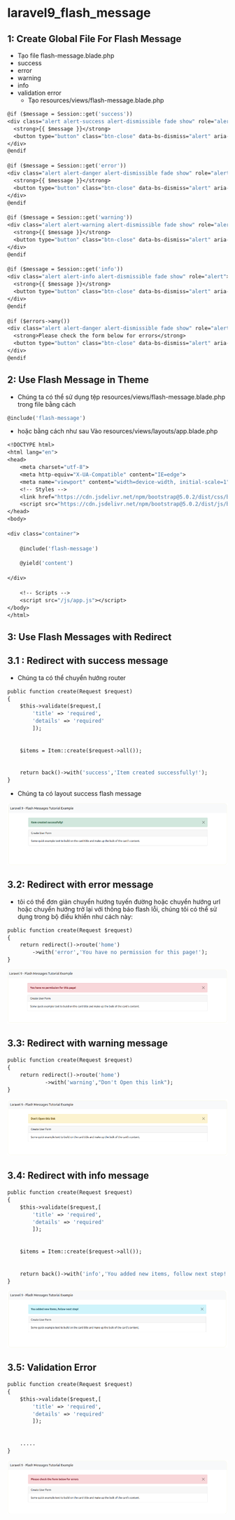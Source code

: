 # laravel9_flash_message
## 1: Create Global File For Flash Message
- Tạo file flash-message.blade.php
- success
- error
- warning
- info
- validation error
  + Tạo resources/views/flash-message.blade.php
```Dockerfile
@if ($message = Session::get('success'))
<div class="alert alert-success alert-dismissible fade show" role="alert">
  <strong>{{ $message }}</strong>
  <button type="button" class="btn-close" data-bs-dismiss="alert" aria-label="Close"></button>
</div>
@endif 
    
@if ($message = Session::get('error'))
<div class="alert alert-danger alert-dismissible fade show" role="alert">
  <strong>{{ $message }}</strong>
  <button type="button" class="btn-close" data-bs-dismiss="alert" aria-label="Close"></button>
</div>
@endif
     
@if ($message = Session::get('warning'))
<div class="alert alert-warning alert-dismissible fade show" role="alert">
  <strong>{{ $message }}</strong>
  <button type="button" class="btn-close" data-bs-dismiss="alert" aria-label="Close"></button>
</div>
@endif
     
@if ($message = Session::get('info'))
<div class="alert alert-info alert-dismissible fade show" role="alert">
  <strong>{{ $message }}</strong>
  <button type="button" class="btn-close" data-bs-dismiss="alert" aria-label="Close"></button>
</div>
@endif
    
@if ($errors->any())
<div class="alert alert-danger alert-dismissible fade show" role="alert">
  <strong>Please check the form below for errors</strong>
  <button type="button" class="btn-close" data-bs-dismiss="alert" aria-label="Close"></button>
</div>
@endif
``` 
## 2: Use Flash Message in Theme
-  Chúng ta có thể sử dụng tệp resources/views/flash-message.blade.php trong file bằng cách 
```Dockerfile
@include('flash-message')
```
- hoặc bằng cách như sau Vào resources/views/layouts/app.blade.php
```Dockerfile
<!DOCTYPE html>
<html lang="en">
<head>
    <meta charset="utf-8">
    <meta http-equiv="X-UA-Compatible" content="IE=edge">
    <meta name="viewport" content="width=device-width, initial-scale=1">
    <!-- Styles -->
    <link href="https://cdn.jsdelivr.net/npm/bootstrap@5.0.2/dist/css/bootstrap.min.css" rel="stylesheet">
    <script src="https://cdn.jsdelivr.net/npm/bootstrap@5.0.2/dist/js/bootstrap.bundle.min.js" ></script>
</head>
<body>
  
<div class="container">
  
    @include('flash-message')
  
    @yield('content')
  
</div>
  
    <!-- Scripts -->
    <script src="/js/app.js"></script>
</body>
</html> 
```
## 3: Use Flash Messages with Redirect
## 3.1 : Redirect with success message  
-  Chúng ta có thể chuyển hướng router
```Dockerfile
public function create(Request $request)
{
	$this->validate($request,[
        'title' => 'required',
        'details' => 'required'
        ]);


	$items = Item::create($request->all());


	return back()->with('success','Item created successfully!');
}
```
- Chúng ta có layout success flash message

![Container](img.png)

## 3.2: Redirect with error message
- tôi có thể đơn giản chuyển hướng tuyến đường hoặc chuyển hướng url hoặc chuyển hướng trở lại với thông báo flash lỗi, chúng tôi có thể sử dụng trong bộ điều khiển như cách này:
```Dockerfile
public function create(Request $request)
{
    return redirect()->route('home')
        ->with('error','You have no permission for this page!');
}
```
![Container](img1.png)

## 3.3: Redirect with warning message
```Dockerfile
public function create(Request $request)
{
    return redirect()->route('home')
            ->with('warning',"Don't Open this link");
}
```

![Container](img2.png)

## 3.4: Redirect with info message
```Dockerfile
public function create(Request $request)
{
    $this->validate($request,[
        'title' => 'required',
        'details' => 'required'
        ]);


    $items = Item::create($request->all());


    return back()->with('info','You added new items, follow next step!');
}
```

![Container](img3.png)

## 3.5: Validation Error
```Dockerfile
public function create(Request $request)
{
    $this->validate($request,[
        'title' => 'required',
        'details' => 'required'
        ]);


    .....
}
```

![Container](img4.png)
